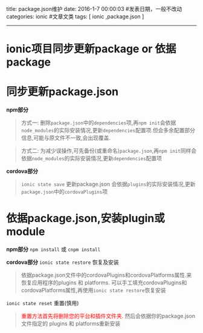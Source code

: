title: package.json维护
date: 2016-1-7 00:00:03 #发表日期，一般不改动
categories: ionic  #文章文类
tags: [ ionic ,package.json ]


---

# ionic项目同步更新package or 依据package



# 同步更新package.json
**npm部分**
> 方式一: 删除`package.json`中的`dependencies`项,再`npm init`会依据`node_modules`的实际安装情况,更新`dependencies`配置项.但会多余配置部分信息,可能与原文件不一致,会出现覆盖.
 
> 方式二: 为减少误操作,可先备份(或重命名)`package.json`,再`npm init`同样会依据`node_modules`的实际安装情况,更新`dependencies`配置项
 
**cordova部分**
> `ionic state save` 更新package.json
> 会依据`plugins`的实际安装情况,更新`package.json`中的`cordovaPlugins`项
 
# 依据package.json,安装plugin或module
**npm部分**
`npm install` 或 `cnpm install`
 
**cordova部分**
`ionic state restore` 恢复及安装
> 依据package.json文件中的cordovaPlugins和cordovaPlatforms属性.来恢复应用程序的plugins 和 platforms.
可以手工填充cordovaPlugins和cordovaPlatforms属性,再使用`ionic state restore`恢复安装
 
`ionic state reset` 重置(慎用)
> <font color=red>重置方法首先将删除您的平台和插件文件夹.</font>
然后会依据你的package.json文件指定的 plugins 和 platforms重新安装


<!-- more -->
